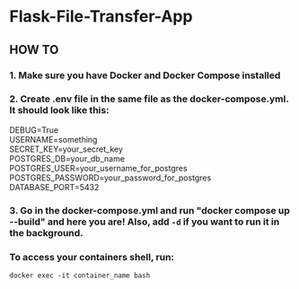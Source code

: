 # Flask-File-Transfer-App

## HOW TO

### 1. Make sure you have Docker and Docker Compose installed
### 2. Create .env file in the same file as the docker-compose.yml. It should look like this:

DEBUG=True \
USERNAME=something \
SECRET_KEY=your_secret_key \
POSTGRES_DB=your_db_name \
POSTGRES_USER=your_username_for_postgres \
POSTGRES_PASSWORD=your_password_for_postgres \
DATABASE_PORT=5432 

### 3. Go in the docker-compose.yml and run "docker compose up --build" and here you are! Also, add `-d` if you want to run it in the background.

### To access your containers shell, run:
`docker exec -it container_name bash`
